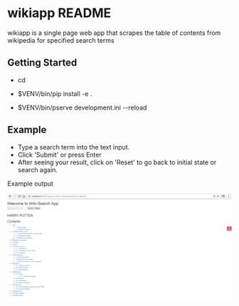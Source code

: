 wikiapp README
==================

wikiapp is a single page web app that scrapes the table of contents from wikipedia for specified search terms

Getting Started
---------------

- cd <directory containing this file>

- $VENV/bin/pip install -e .

- $VENV/bin/pserve development.ini --reload

Example
-------

- Type a search term into the text input.
- Click 'Submit' or press Enter
- After seeing your result, click on 'Reset' to go back to initial state or search again.

Example output

![alt tag](https://github.com/daniestrijdom/wikiapp/blob/master/example.PNG)
